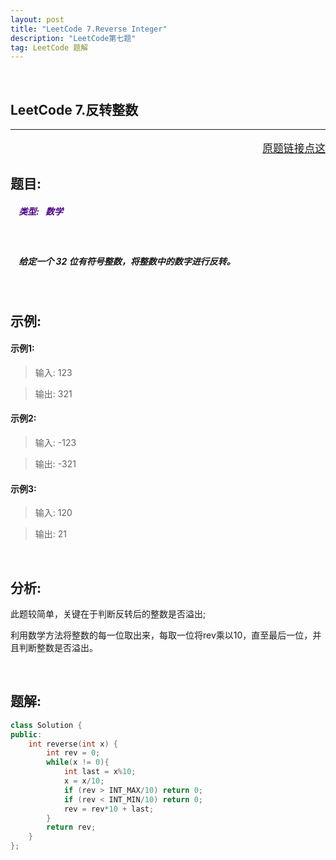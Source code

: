 ```yaml
---
layout: post
title: "LeetCode 7.Reverse Integer"
description: "LeetCode第七题"
tag: LeetCode 题解
---
```


<br />

 **LeetCode 7.反转整数**
---
---
<p style="text-align:right;font-size:120%">
<a href="https://leetcode-cn.com/problems/reverse-integer/description/" target="blank">
原题链接点这
</a>
</p>

## **题目:**

##### <b style=";color:Indigo">&nbsp;&nbsp;&nbsp; 类型: &nbsp; 数学 </b>

<br />

##### &nbsp;&nbsp;&nbsp; 给定一个 32 位有符号整数，将整数中的数字进行反转。

<br />

## **示例:**

####  示例1:
>输入: 123

>输出: 321

####   示例2:
>输入: -123

>输出: -321

####  示例3:
>输入: 120

>输出: 21

<br />

## **分析:**

此题较简单，关键在于判断反转后的整数是否溢出;

利用数学方法将整数的每一位取出来，每取一位将rev乘以10，直至最后一位，并且判断整数是否溢出。

<br />

## **题解:**

```C++
class Solution {
public:
    int reverse(int x) {
        int rev = 0;
        while(x != 0){
            int last = x%10;
            x = x/10;
            if (rev > INT_MAX/10) return 0;
            if (rev < INT_MIN/10) return 0;
            rev = rev*10 + last;
        }
        return rev;
    }
};
```
